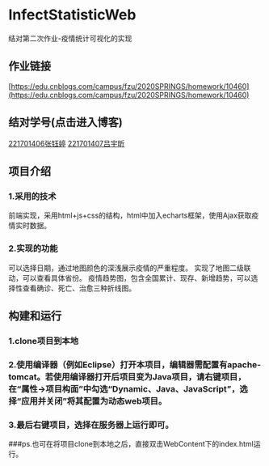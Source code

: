 # InfectStatisticWeb
结对第二次作业-疫情统计可视化的实现

## 作业链接
[https://edu.cnblogs.com/campus/fzu/2020SPRINGS/homework/10460](https://edu.cnblogs.com/campus/fzu/2020SPRINGS/homework/10460)
## 结对学号(点击进入博客)
[221701406张钰婷](https://www.cnblogs.com/zytblog/)
[221701407吕宇昕](https://www.cnblogs.com/lyxblogaxi/)
## 项目介绍

### 1.采用的技术
前端实现，采用html+js+css的结构，html中加入echarts框架，使用Ajax获取疫情实时数据。
### 2.实现的功能
可以选择日期，通过地图颜色的深浅展示疫情的严重程度。
实现了地图二级联动，可以查看具体省份。
疫情趋势图，包含全国累计、现存、新增趋势，可以选择性查看确诊、死亡、治愈三种折线图。

## 构建和运行

### 1.clone项目到本地
### 2.使用编译器（例如Eclipse）打开本项目，编辑器需配置有apache-tomcat。若使用编译器打开后项目变为Java项目，请右键项目，在“属性->项目构面”中勾选“Dynamic、Java、JavaScript”，选择“应用并关闭”将其配置为动态web项目。
### 3.最后右键项目，选择在服务器上运行即可。
###ps.也可在将项目clone到本地之后，直接双击WebContent下的index.html运行。